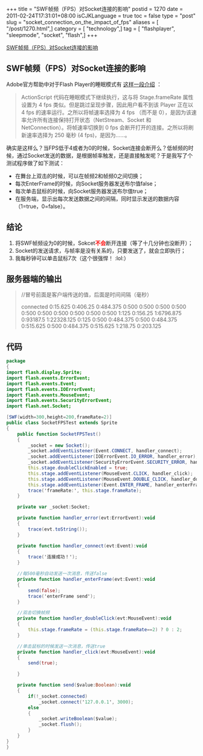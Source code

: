 +++
title = "SWF帧频（FPS）对Socket连接的影响"
postid = 1270
date = 2011-02-24T17:31:01+08:00
isCJKLanguage = true
toc = false
type = "post"
slug = "socket_connection_on_the_impact_of_fps"
aliases = [ "/post/1270.html",]
category = [ "technology",]
tag = [ "flashplayer", "sleepmode", "socket", "flash",]
+++


[SWF帧频（FPS）对Socket连接的影响](https://blog.zengrong.net/post/1270.html)

## SWF帧频（FPS）对Socket连接的影响

Adobe官方帮助中对于Flash Player的睡眠模式有 [这样一段介绍][1] ：

> ActionScript 代码在睡眠模式下继续执行，这与将 Stage.frameRate 属性设置为 4 fps 类似。但是跳过呈现步骤，因此用户看不到该 Player 正在以 4 fps 的速率运行。之所以将帧速率选择为 4 fps （而不是 0），是因为该速率允许所有连接保持打开状态（NetStream、Socket 和 NetConnection）。将帧速率切换到 0 fps 会断开打开的连接。之所以将刷新速率选择为 250 毫秒 (4 fps)，是因为……。

确实是这样么？当FPS低于4或者为0的时候，Socket连接会断开么？低帧频的时候，通过Socket发送的数据，是根据帧率触发，还是直接触发呢？于是我写了个测试程序做了如下测试：

- 在舞台上双击的时候，可以在帧频2和帧频0之间切换；
- 每次EnterFrame的时候，向Socket服务器发送布尔值false；
- 每次单击鼠标的时候，向Socket服务器发送布尔值true；
- 在服务端，显示出每次发送数据之间的间隔，同时显示发送的数据内容（1=true，0=false）。

<!--more-->

## 结论

1. 将SWF帧频设为0的时候，Sokcet<strong><span style="color: #ff0000;">不会</span></strong>断开连接（等了十几分钟也没断开）；
1. Socket的发送请求，与帧率是没有关系的，只要发送了，就会立即执行；
1. 我每秒钟可以单击鼠标7次（这个很强悍！ :lol:）

## 服务器端的输出

>//冒号前面是客户端传送的值，后面是时间间隔（毫秒）
>
>connected
>0:15.625
>0:406.25
>0:484.375
>0:500
>0:500
>0:500
>0:500
>0:500
>0:500
>0:500
>0:500
>0:500
>0:500
>1:125
>0:156.25
>1:6796.875
>0:93187.5
>1:22328.125
>0:125
>0:500
>0:484.375
>0:500
>0:484.375
>0:515.625
>0:500
>0:484.375
>0:515.625
>1:218.75
>0:203.125

## 代码

``` actionscript
package
{
import flash.display.Sprite;
import flash.events.ErrorEvent;
import flash.events.Event;
import flash.events.IOErrorEvent;
import flash.events.MouseEvent;
import flash.events.SecurityErrorEvent;
import flash.net.Socket;

[SWF(width=300,height=200,frameRate=2)]
public class SocketFPSTest extends Sprite
{
	public function SocketFPSTest()
	{
		_socket = new Socket();
		_socket.addEventListener(Event.CONNECT, handler_connect);
		_socket.addEventListener(IOErrorEvent.IO_ERROR, handler_error);
		_socket.addEventListener(SecurityErrorEvent.SECURITY_ERROR, handler_error);
		this.stage.doubleClickEnabled = true;
		this.stage.addEventListener(MouseEvent.CLICK, handler_click);
		this.stage.addEventListener(MouseEvent.DOUBLE_CLICK, handler_doubleClick);
		this.stage.addEventListener(Event.ENTER_FRAME, handler_enterFrame);
		trace('frameRate:', this.stage.frameRate);
	}

	private var _socket:Socket;

	private function handler_error(evt:ErrorEvent):void
	{
		trace(evt.toString());
	}

	private function handler_connect(evt:Event):void
	{
		trace('连接成功！');
	}

	//每500毫秒自动发送一次消息，传送false
	private function handler_enterFrame(evt:Event):void
	{
		send(false);
		trace('enterFrame send');
	}

	//双击切换帧频
	private function handler_doubleClick(evt:MouseEvent):void
	{
		this.stage.frameRate = (this.stage.frameRate==2) ? 0 : 2;
	}

	//单击鼠标的时候发送一次消息，传送true
	private function handler_click(evt:MouseEvent):void
	{
		send(true);

	}

	private function send($value:Boolean):void
	{
		if(!_socket.connected)
			_socket.connect('127.0.0.1', 3000);
		else
		{
			_socket.writeBoolean($value);
			_socket.flush();
		}
	}
}
}
```

[1]: http://help.adobe.com/zh_CN/as3/mobile/WS4bebcd66a74275c36cfb8137124318eebc6-8000.html#WS4bebcd66a74275c36cfb8137124318eebc6-7fff
